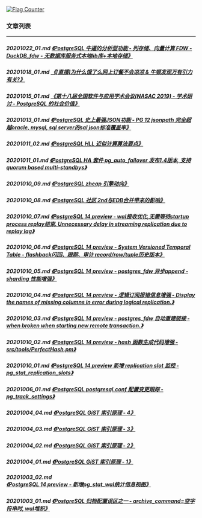 <a rel="nofollow" href="http://info.flagcounter.com/h9V1"  ><img src="http://s03.flagcounter.com/count/h9V1/bg_FFFFFF/txt_000000/border_CCCCCC/columns_2/maxflags_12/viewers_0/labels_0/pageviews_0/flags_0/"  alt="Flag Counter"  border="0"  ></a>  
  
### 文章列表  
----  
##### 20201022_01.md   [《PostgreSQL 牛逼的分析型功能 - 列存储、向量计算 FDW - DuckDB_fdw - 无数据库服务式本地lib库+本地存储》](20201022_01.md)  
##### 20201018_01.md   [《[直播]为什么饿了么网上订餐不会凉凉 & 牛顿发现万有引力有关?》](20201018_01.md)  
##### 20201015_01.md   [《第十八届全国软件与应用学术会议(NASAC 2019) - 学术研讨 - PostgreSQL 的社会价值》](20201015_01.md)  
##### 20201013_01.md   [《PostgreSQL 史上最强JSON功能 - PG 12 jsonpath 完全超越oracle, mysql, sql server的sql json标准覆盖率》](20201013_01.md)  
##### 20201011_02.md   [《PostgreSQL HLL 近似计算算法要点》](20201011_02.md)  
##### 20201011_01.md   [《PostgreSQL HA 套件 pg_auto_failover 发布1.4版本, 支持quorum based multi-standbys》](20201011_01.md)  
##### 20201010_09.md   [《PostgreSQL zheap 引擎动向》](20201010_09.md)  
##### 20201010_08.md   [《PostgreSQL 社区 2nd与EDB合并带来的影响》](20201010_08.md)  
##### 20201010_07.md   [《PostgreSQL 14 preview - wal接收优化,无需等待startup process replay结束. Unnecessary delay in streaming replication due to replay lag》](20201010_07.md)  
##### 20201010_06.md   [《PostgreSQL 14 preview - System Versioned Temporal Table - flashback闪回、跟踪、审计 record/row/tuple历史版本》](20201010_06.md)  
##### 20201010_05.md   [《PostgreSQL 14 preview - postgres_fdw 异步append - sharding 性能增强》](20201010_05.md)  
##### 20201010_04.md   [《PostgreSQL 14 preview - 逻辑订阅报错信息增强 - Display the names of missing columns in error during logical replication.》](20201010_04.md)  
##### 20201010_03.md   [《PostgreSQL 14 preview - postgres_fdw 自动重建链接 - when broken when starting new remote transaction.》](20201010_03.md)  
##### 20201010_02.md   [《PostgreSQL 14 preview - hash 函数生成代码增强 - src/tools/PerfectHash.pm》](20201010_02.md)  
##### 20201010_01.md   [《PostgreSQL 14 preview 新增 replication slot 监控 - pg_stat_replication_slots》](20201010_01.md)  
##### 20201006_01.md   [《PostgreSQL postgresql.conf 配置变更跟踪 - pg_track_settings》](20201006_01.md)  
##### 20201004_04.md   [《PostgreSQL GiST 索引原理 - 4》](20201004_04.md)  
##### 20201004_03.md   [《PostgreSQL GiST 索引原理 - 3》](20201004_03.md)  
##### 20201004_02.md   [《PostgreSQL GiST 索引原理 - 2》](20201004_02.md)  
##### 20201004_01.md   [《PostgreSQL GiST 索引原理 - 1》](20201004_01.md)  
##### 20201003_02.md   [《PostgreSQL 14 preview - 新增pg_stat_wal统计信息视图》](20201003_02.md)  
##### 20201003_01.md   [《PostgreSQL 归档配置误区之一 - archive_command=空字符串时, wal堆积》](20201003_01.md)  
